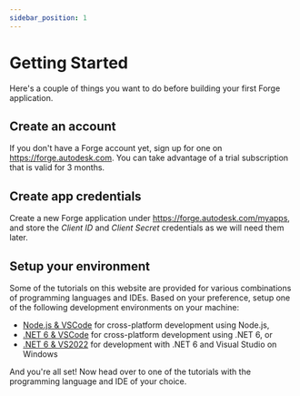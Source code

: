 ```yaml
---
sidebar_position: 1
---
```


# Getting Started

Here's a couple of things you want to do before building your first Forge application.

## Create an account

If you don't have a Forge account yet, sign up for one on https://forge.autodesk.com.
You can take advantage of a trial subscription that is valid for 3 months.

## Create app credentials

Create a new Forge application under https://forge.autodesk.com/myapps, and store
the _Client ID_ and _Client Secret_ credentials as we will need them later.

## Setup your environment

Some of the tutorials on this website are provided for various combinations
of programming languages and IDEs. Based on your preference, setup one of the
following development environments on your machine:

- [Node.js & VSCode](./setup/nodejs-vscode) for cross-platform development using Node.js,
- [.NET 6 & VSCode](./setup/dotnet-vscode) for cross-platform development using .NET 6, or
- [.NET 6 & VS2022](./setup/dotnet-vs2022) for development with .NET 6 and Visual Studio on Windows

And you're all set! Now head over to one of the tutorials with the programming language
and IDE of your choice.
